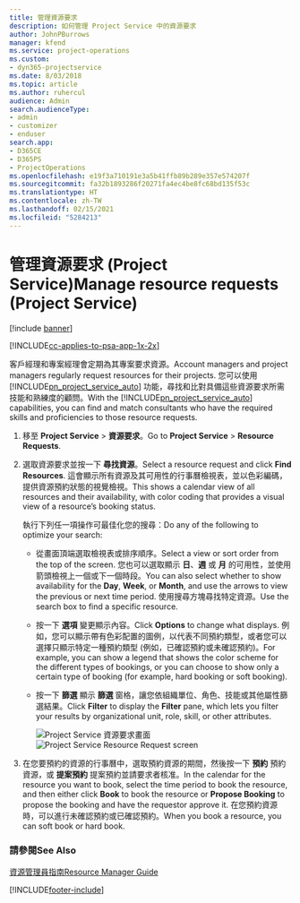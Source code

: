 ```yaml
---
title: 管理資源要求
description: 如何管理 Project Service 中的資源要求
author: JohnPBurrows
manager: kfend
ms.service: project-operations
ms.custom:
- dyn365-projectservice
ms.date: 8/03/2018
ms.topic: article
ms.author: ruhercul
audience: Admin
search.audienceType:
- admin
- customizer
- enduser
search.app:
- D365CE
- D365PS
- ProjectOperations
ms.openlocfilehash: e19f3a710191e3a5b41ffb89b289e357e574207f
ms.sourcegitcommit: fa32b1893286f20271fa4ec4be8fc68bd135f53c
ms.translationtype: HT
ms.contentlocale: zh-TW
ms.lasthandoff: 02/15/2021
ms.locfileid: "5284213"
---
```

# <a name="manage-resource-requests-project-service"></a><span data-ttu-id="e623c-103">管理資源要求 (Project Service)</span><span class="sxs-lookup"><span data-stu-id="e623c-103">Manage resource requests (Project Service)</span></span>

[!include [banner](../includes/psa-now-project-operations.md)]

[!INCLUDE[cc-applies-to-psa-app-1x-2x](../includes/cc-applies-to-psa-app-1x-2x.md)]

<span data-ttu-id="e623c-104">客戶經理和專案經理會定期為其專案要求資源。</span><span class="sxs-lookup"><span data-stu-id="e623c-104">Account managers and project managers regularly request resources for their projects.</span></span> <span data-ttu-id="e623c-105">您可以使用 [!INCLUDE[pn_project_service_auto](../includes/pn-project-service-auto.md)] 功能，尋找和比對具備這些資源要求所需技能和熟練度的顧問。</span><span class="sxs-lookup"><span data-stu-id="e623c-105">With the [!INCLUDE[pn_project_service_auto](../includes/pn-project-service-auto.md)] capabilities, you can find and match consultants who have the required skills and proficiencies to those resource requests.</span></span>  
  
1. <span data-ttu-id="e623c-106">移至 **Project Service** > **資源要求**。</span><span class="sxs-lookup"><span data-stu-id="e623c-106">Go to **Project Service** > **Resource Requests**.</span></span>  
  
2. <span data-ttu-id="e623c-107">選取資源要求並按一下 **尋找資源**。</span><span class="sxs-lookup"><span data-stu-id="e623c-107">Select a resource request and click **Find Resources**.</span></span> <span data-ttu-id="e623c-108">這會顯示所有資源及其可用性的行事曆檢視表，並以色彩編碼，提供資源預約狀態的視覺檢視。</span><span class="sxs-lookup"><span data-stu-id="e623c-108">This shows a calendar view of all resources and their availability, with color coding that provides a visual view of a resource’s booking status.</span></span>  
  
    <span data-ttu-id="e623c-109">執行下列任一項操作可最佳化您的搜尋：</span><span class="sxs-lookup"><span data-stu-id="e623c-109">Do any of the following to optimize your search:</span></span>  
  
   -   <span data-ttu-id="e623c-110">從畫面頂端選取檢視表或排序順序。</span><span class="sxs-lookup"><span data-stu-id="e623c-110">Select a view or sort order from the top of the screen.</span></span> <span data-ttu-id="e623c-111">您也可以選取顯示 **日**、**週** 或 **月** 的可用性，並使用箭頭檢視上一個或下一個時段。</span><span class="sxs-lookup"><span data-stu-id="e623c-111">You can also select whether to show availability for the **Day**, **Week**, or **Month**, and use the arrows to view the previous or next time period.</span></span> <span data-ttu-id="e623c-112">使用搜尋方塊尋找特定資源。</span><span class="sxs-lookup"><span data-stu-id="e623c-112">Use the search box to find a specific resource.</span></span>  
  
   -   <span data-ttu-id="e623c-113">按一下 **選項** 變更顯示內容。</span><span class="sxs-lookup"><span data-stu-id="e623c-113">Click **Options** to change what displays.</span></span> <span data-ttu-id="e623c-114">例如，您可以顯示帶有色彩配置的圖例，以代表不同預約類型，或者您可以選擇只顯示特定一種預約類型 (例如，已確認預約或未確認預約)。</span><span class="sxs-lookup"><span data-stu-id="e623c-114">For example, you can show a legend that shows the color scheme for the different types of bookings, or you can choose to show only a certain type of booking (for example, hard booking or soft booking).</span></span>  
  
   -   <span data-ttu-id="e623c-115">按一下 **篩選** 顯示 **篩選** 窗格，讓您依組織單位、角色、技能或其他屬性篩選結果。</span><span class="sxs-lookup"><span data-stu-id="e623c-115">Click **Filter** to display the **Filter** pane, which lets you filter your results by organizational unit, role, skill, or other attributes.</span></span>  
  
       <span data-ttu-id="e623c-116">![Project Service 資源要求畫面](../psa/media/project-service-resource-request-screen.png "Project Service 資源要求畫面")</span><span class="sxs-lookup"><span data-stu-id="e623c-116">![Project Service Resource Request screen](../psa/media/project-service-resource-request-screen.png "Project Service Resource Request screen")</span></span>  
  
3. <span data-ttu-id="e623c-117">在您要預約的資源的行事曆中，選取預約資源的期間，然後按一下 **預約** 預約資源，或 **提案預約** 提案預約並請要求者核准。</span><span class="sxs-lookup"><span data-stu-id="e623c-117">In the calendar for the resource you want to book, select the time period to book the resource, and then either click **Book** to book the resource or **Propose Booking** to propose the booking and have the requestor approve it.</span></span> <span data-ttu-id="e623c-118">在您預約資源時，可以進行未確認預約或已確認預約。</span><span class="sxs-lookup"><span data-stu-id="e623c-118">When you book a resource, you can soft book or hard book.</span></span>  
  
### <a name="see-also"></a><span data-ttu-id="e623c-119">請參閱</span><span class="sxs-lookup"><span data-stu-id="e623c-119">See Also</span></span>  
 [<span data-ttu-id="e623c-120">資源管理員指南</span><span class="sxs-lookup"><span data-stu-id="e623c-120">Resource Manager Guide</span></span>](../psa/resource-manager-guide.md)


[!INCLUDE[footer-include](../includes/footer-banner.md)]